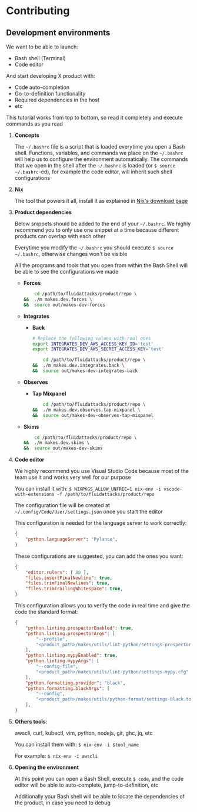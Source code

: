 # Contributing

## Development environments

We want to be able to launch:
- Bash shell (Terminal)
- Code editor

And start developing X product with:
- Code auto-completion
- Go-to-definition functionality
- Required dependencies in the host
- etc

This tutorial works from top to bottom,
so read it completely and execute commands as you read

1. **Concepts**

    The `~/.bashrc` file is a script that is loaded everytime you open a Bash shell.
    Functions, variables, and commands we place on the `~/.bashrc` will help us to
    configure the environment automatically.
    The commands that we open in the shell after the `~/.bashrc` is loaded
    (or `$ source ~/.bashrc`-ed),
    for example the code editor, will inherit such shell configurations

1. **Nix**

    The tool that powers it all, install it as explained in
    [Nix's download page](https://nixos.org/download.html)

1. **Product dependencies**

    Below snippets should be added to the end of your `~/.bashrc`.
    We highly recommend you to only use one snippet at a time because
    different products can overlap with each other

    Everytime you modify the `~/.bashrc` you should execute `$ source ~/.bashrc`,
    otherwise changes won't be visible

    All the programs and tools that you open from within the Bash Shell will
    be able to see the configurations we made

    - **Forces**

        ```bash
            cd /path/to/fluidattacks/product/repo \
        &&  ./m makes.dev.forces \
        &&  source out/makes-dev-forces
        ```

    - **Integrates**

        - **Back**

            ```bash
            # Replace the following values with real ones
            export INTEGRATES_DEV_AWS_ACCESS_KEY_ID='test'
            export INTEGRATES_DEV_AWS_SECRET_ACCESS_KEY='test'

                cd /path/to/fluidattacks/product/repo \
            &&  ./m makes.dev.integrates.back \
            &&  source out/makes-dev-integrates-back
            ```

    - **Observes**

        - **Tap Mixpanel**

            ```bash
                cd /path/to/fluidattacks/product/repo \
            &&  ./m makes.dev.observes.tap-mixpanel \
            &&  source out/makes-dev-observes-tap-mixpanel
            ```

    - **Skims**

        ```bash
            cd /path/to/fluidattacks/product/repo \
        &&  ./m makes.dev.skims \
        &&  source out/makes-dev-skims
        ```

1. **Code editor**

    We highly recommend you use Visual Studio Code because most of the team use it and works very well for our purpose

    You can install it with:
    `$ NIXPKGS_ALLOW_UNFREE=1 nix-env -i vscode-with-extensions -f /path/to/fluidattacks/product/repo`

    The configuration file will be created at
    `~/.config/Code/User/settings.json` once you start the editor

    This configuration is needed for the language server to work correctly:

    ```json
    {
        "python.languageServer": "Pylance",
    }
    ```

    These configurations are suggested, you can add the ones you want:

    ```json
    {
        "editor.rulers": [ 80 ],
        "files.insertFinalNewline": true,
        "files.trimFinalNewlines": true,
        "files.trimTrailingWhitespace": true,
    }
    ```

    This configuration allows you to verify the code in real time and give the code the standard format:

    ```json
    {
        "python.linting.prospectorEnabled": true,
        "python.linting.prospectorArgs": [
            "--profile",
            "<product_path>/makes/utils/lint-python/settings-prospector.yaml",
        ],
        "python.linting.mypyEnabled": true,
        "python.linting.mypyArgs": [
            "--config-file",
            "<product_path>/makes/utils/lint-python/settings-mypy.cfg"
        ],
        "python.formatting.provider": "black",
        "python.formatting.blackArgs": [
            "--config",
            "<product_path>/makes/utils/python-format/settings-black.toml",
        ],
    }
    ```

1. **Others tools**:

    awscli, curl, kubectl, vim, python, nodejs, git, ghc, jq, etc

    You can install them with:
    `$ nix-env -i $tool_name`

    For example: `$ nix-env -i awscli`

1. **Opening the environment**

    At this point you can open a Bash Shell,
    execute `$ code`, and the code editor will be able to auto-complete,
    jump-to-definition, etc

    Additionally your Bash shell will be able to locate the dependencies of the product,
    in case you need to debug

